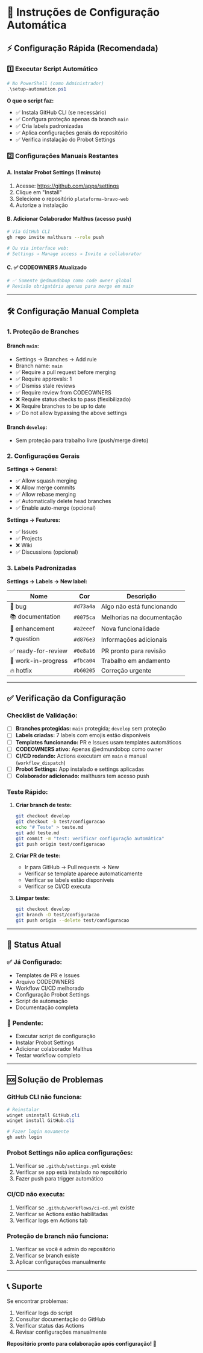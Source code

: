 # 🚀 Instruções de Configuração Automática

## ⚡ **Configuração Rápida (Recomendada)**

### 1️⃣ **Executar Script Automático**

```powershell
# No PowerShell (como Administrador)
.\setup-automation.ps1
```

**O que o script faz:**
- ✅ Instala GitHub CLI (se necessário)
- ✅ Configura proteção apenas da branch `main`
- ✅ Cria labels padronizadas
- ✅ Aplica configurações gerais do repositório
- ✅ Verifica instalação do Probot Settings

### 2️⃣ **Configurações Manuais Restantes**

#### **A. Instalar Probot Settings (1 minuto)**
1. Acesse: https://github.com/apps/settings
2. Clique em "Install"
3. Selecione o repositório `plataforma-bravo-web`
4. Autorize a instalação

#### **B. Adicionar Colaborador Malthus (acesso push)**
```bash
# Via GitHub CLI
gh repo invite malthusrs --role push

# Ou via interface web:
# Settings → Manage access → Invite a collaborator
```

#### **C. ✅ CODEOWNERS Atualizado**
```bash
# ✅ Somente @edmundobop como code owner global
# Revisão obrigatória apenas para merge em main
```

---

## 🛠️ **Configuração Manual Completa**

### **1. Proteção de Branches**

#### **Branch `main`:**
- Settings → Branches → Add rule
- Branch name: `main`
- ✅ Require a pull request before merging
- ✅ Require approvals: 1
- ✅ Dismiss stale reviews
- ✅ Require review from CODEOWNERS
- ❌ Require status checks to pass (flexibilizado)
- ❌ Require branches to be up to date
- ✅ Do not allow bypassing the above settings

#### **Branch `develop`:**
- Sem proteção para trabalho livre (push/merge direto)

### **2. Configurações Gerais**

**Settings → General:**
- ✅ Allow squash merging
- ❌ Allow merge commits
- ✅ Allow rebase merging
- ✅ Automatically delete head branches
 - ✅ Enable auto-merge (opcional)

**Settings → Features:**
- ✅ Issues
- ✅ Projects
- ❌ Wiki
- ✅ Discussions (opcional)

### **3. Labels Padronizadas**

**Settings → Labels → New label:**

| Nome | Cor | Descrição |
|------|-----|----------|
| 🐛 bug | `#d73a4a` | Algo não está funcionando |
| 📚 documentation | `#0075ca` | Melhorias na documentação |
| 🚀 enhancement | `#a2eeef` | Nova funcionalidade |
| ❓ question | `#d876e3` | Informações adicionais |
| ✅ ready-for-review | `#0e8a16` | PR pronto para revisão |
| 🚧 work-in-progress | `#fbca04` | Trabalho em andamento |
| 🔥 hotfix | `#b60205` | Correção urgente |

---

## ✅ **Verificação da Configuração**

### **Checklist de Validação:**

- [ ] **Branches protegidas:** `main` protegida; `develop` sem proteção
- [ ] **Labels criadas:** 7 labels com emojis estão disponíveis
- [ ] **Templates funcionando:** PR e Issues usam templates automáticos
- [ ] **CODEOWNERS ativo:** Apenas @edmundobop como owner
- [ ] **CI/CD rodando:** Actions executam em `main` e manual (`workflow_dispatch`)
- [ ] **Probot Settings:** App instalado e settings aplicadas
- [ ] **Colaborador adicionado:** malthusrs tem acesso push

### **Teste Rápido:**

1. **Criar branch de teste:**
   ```bash
   git checkout develop
   git checkout -b test/configuracao
   echo "# Teste" > teste.md
   git add teste.md
   git commit -m "test: verificar configuração automática"
   git push origin test/configuracao
   ```

2. **Criar PR de teste:**
   - Ir para GitHub → Pull requests → New
   - Verificar se template aparece automaticamente
   - Verificar se labels estão disponíveis
   - Verificar se CI/CD executa

3. **Limpar teste:**
   ```bash
   git checkout develop
   git branch -D test/configuracao
   git push origin --delete test/configuracao
   ```

---

## 🎯 **Status Atual**

### ✅ **Já Configurado:**
- Templates de PR e Issues
- Arquivo CODEOWNERS
- Workflow CI/CD melhorado
- Configuração Probot Settings
- Script de automação
- Documentação completa

### 🔄 **Pendente:**
- Executar script de configuração
- Instalar Probot Settings
- Adicionar colaborador Malthus
- Testar workflow completo

---

## 🆘 **Solução de Problemas**

### **GitHub CLI não funciona:**
```powershell
# Reinstalar
winget uninstall GitHub.cli
winget install GitHub.cli

# Fazer login novamente
gh auth login
```

### **Probot Settings não aplica configurações:**
1. Verificar se `.github/settings.yml` existe
2. Verificar se app está instalado no repositório
3. Fazer push para trigger automático

### **CI/CD não executa:**
1. Verificar se `.github/workflows/ci-cd.yml` existe
2. Verificar se Actions estão habilitadas
3. Verificar logs em Actions tab

### **Proteção de branch não funciona:**
1. Verificar se você é admin do repositório
2. Verificar se branch existe
3. Aplicar configurações manualmente

---

## 📞 **Suporte**

Se encontrar problemas:
1. Verificar logs do script
2. Consultar documentação do GitHub
3. Verificar status das Actions
4. Revisar configurações manualmente

**Repositório pronto para colaboração após configuração! 🚀**